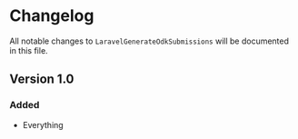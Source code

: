 # Changelog

All notable changes to `LaravelGenerateOdkSubmissions` will be documented in this file.

## Version 1.0

### Added
- Everything
